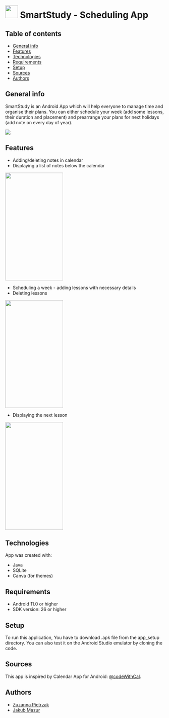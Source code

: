 # <img src="./images/icon.png" data-canonical-src="./images/icon.png" width="40" height="40" /> SmartStudy - Scheduling App  

## Table of contents
* [General info](#general-info)
* [Features](#features)
* [Technologies](#technologies)
* [Requirements](#requirements)
* [Setup](#setup)
* [Sources](#sources)
* [Authors](#authors)

## General info
SmartStudy is an Android App which will help everyone to manage time and organise their plans. You can either schedule your week (add some lessons, their duration and placement) and prearrange your plans for next holidays (add note on every day of year).

<img src="./images/start.jpg" data-canonical-src="./images/start.jpg" />

## Features
- Adding/deleting notes in calendar
- Displaying a list of notes below the calendar

<img src="./images/fun1.jpg" data-canonical-src="./images/fun1.jpg" width="183" height="340"/>

- Scheduling a week - adding lessons with necessary details
- Deleting lessons

<img src="./images/fun2.jpg" data-canonical-src="./images/fun2.jpg" width="183" height="340"/>

- Displaying the next lesson

<img src="./images/main_page.png" data-canonical-src="./images/main_page.png" width="183" height="340"/>

## Technologies
App was created with:
- Java 
- SQLite
- Canva (for themes)

## Requirements
- Android 11.0 or higher
- SDK version: 26 or higher

## Setup
To run this application, You have to download .apk file from the app_setup directory.
You can also test it on the Android Studio emulator by cloning the code. 

## Sources
This app is inspired by Calendar App for Android: [@codeWithCal](https://github.com/codeWithCal/CalendarTutorialAndroidStudio).

## Authors 
- [Zuzanna Pietrzak](https://github.com/zuza571)
- [Jakub Mazur](https://github.com/JakubMazur965)

